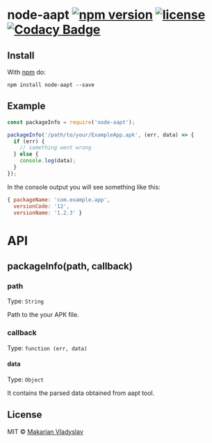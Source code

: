 # node-aapt [![npm version](https://badge.fury.io/js/node-aapt.svg)][npm] [![license](https://img.shields.io/github/license/mashape/apistatus.svg?maxAge=2592000)][license] [![Codacy Badge](https://api.codacy.com/project/badge/Grade/d6b1946a62c0453ebecef8e7ad1024e6)][codacy]

## Install

With [npm](https://npmjs.org/package/node-aapt) do:

```
npm install node-aapt --save
```

## Example

```js
const packageInfo = require('node-aapt');

packageInfo('/path/to/your/ExampleApp.apk', (err, data) => {
  if (err) {
    // something went wrong 
  } else {
    console.log(data);
  }
});
```
In the console output you will see something like this:
```js
{ packageName: 'com.example.app',
  versionCode: '12',
  versionName: '1.2.3' }  
```

# API

## packageInfo(path, callback)

### path
Type: `String`

Path to the your APK file.

### callback
Type: `function (err, data)`

#### data
Type: `Object`

It contains the parsed data obtained from aapt tool.

## License

MIT © [Makarian Vladyslav](https://github.com/vldmkr)

[npm]:      https://badge.fury.io/js/node-aapt
[license]:  https://github.com/vldmkr/node-aapt/blob/master/LICENSE
[codacy]:   https://www.codacy.com/app/vladmakaryan/node-aapt?utm_source=github.com&amp;utm_medium=referral&amp;utm_content=vldmkr/node-aapt&amp;utm_campaign=Badge_Grade
